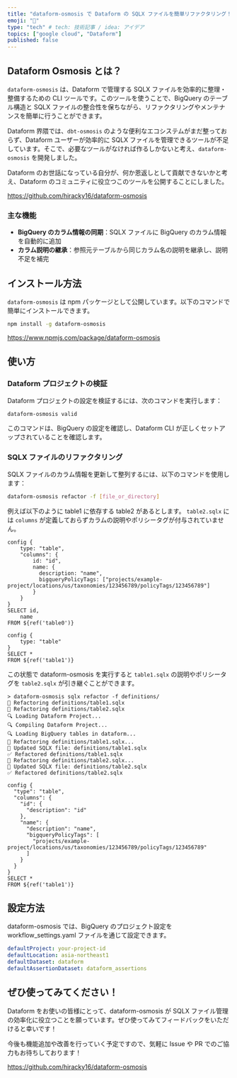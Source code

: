 ```yaml
---
title: "dataform-osmosis で Dataform の SQLX ファイルを簡単リファクタリング！"
emoji: "🌊"
type: "tech" # tech: 技術記事 / idea: アイデア
topics: ["google cloud", "Dataform"]
published: false
---
```


## Dataform Osmosis とは？

`dataform-osmosis` は、Dataform で管理する SQLX ファイルを効率的に整理・整備するための CLI ツールです。このツールを使うことで、BigQuery のテーブル構造と SQLX ファイルの整合性を保ちながら、リファクタリングやメンテナンスを簡単に行うことができます。

Dataform 界隈では、`dbt-osmosis` のような便利なエコシステムがまだ整っておらず、Dataform ユーザーが効率的に SQLX ファイルを管理できるツールが不足しています。そこで、必要なツールがなければ作るしかないと考え、`dataform-osmosis` を開発しました。

Dataform のお世話になっている自分が、何か恩返しとして貢献できないかと考え、Dataform のコミュニティに役立つこのツールを公開することにしました。

https://github.com/hiracky16/dataform-osmosis

### 主な機能

- **BigQuery のカラム情報の同期**：SQLX ファイルに BigQuery のカラム情報を自動的に追加
- **カラム説明の継承**：参照元テーブルから同じカラム名の説明を継承し、説明不足を補完

## インストール方法

`dataform-osmosis` は npm パッケージとして公開しています。以下のコマンドで簡単にインストールできます。

```bash
npm install -g dataform-osmosis
```

https://www.npmjs.com/package/dataform-osmosis

## 使い方
### Dataform プロジェクトの検証
Dataform プロジェクトの設定を検証するには、次のコマンドを実行します：

```bash
dataform-osmosis valid
```

このコマンドは、BigQuery の設定を確認し、Dataform CLI が正しくセットアップされていることを確認します。

### SQLX ファイルのリファクタリング
SQLX ファイルのカラム情報を更新して整列するには、以下のコマンドを使用します：

```bash
dataform-osmosis refactor -f [file_or_directory]
```

例えば以下のように table1 に依存する table2 があるとします。
`table2.sqlx` には `columns` が定義しておらずカラムの説明やポリシータグが付与されていません。

```sql:table1.sqlx
config {
    type: "table",
    "columns": {
        id: "id",
        name: {
          description: "name",
          bigqueryPolicyTags: ["projects/example-project/locations/us/taxonomies/123456789/policyTags/123456789"]
        }
    }
}
SELECT id,
    name
FROM ${ref('table0')}
```

```sql:table2.sqlx
config {
    type: "table"
}
SELECT *
FROM ${ref('table1')}
```

この状態で dataform-osmosis を実行すると `table1.sqlx` の説明やポリシータグを `table2.sqlx` が引き継ぐことができます。

```
> dataform-osmosis sqlx refactor -f definitions/
📁 Refactoring definitions/table1.sqlx
📁 Refactoring definitions/table2.sqlx
🔍️ Loading Dataform Project...
🔍️ Compiling Dataform Project...
🔍️ Loading BigQuery tables in dataform...
🔄 Refactoring definitions/table1.sqlx...
🔨 Updated SQLX file: definitions/table1.sqlx
✅️ Refactored definitions/table1.sqlx
🔄 Refactoring definitions/table2.sqlx...
🔨 Updated SQLX file: definitions/table2.sqlx
✅️ Refactored definitions/table2.sqlx
```

```sql:table2.sqlx
config {
  "type": "table",
  "columns": {
    "id": {
      "description": "id"
    },
    "name": {
      "description": "name",
      "bigqueryPolicyTags": [
        "projects/example-project/locations/us/taxonomies/123456789/policyTags/123456789"
      ]
    }
  }
}
SELECT *
FROM ${ref('table1')}
```


## 設定方法
dataform-osmosis では、BigQuery のプロジェクト設定を workflow_settings.yaml ファイルを通じて設定できます。

```yaml
defaultProject: your-project-id
defaultLocation: asia-northeast1
defaultDataset: dataform
defaultAssertionDataset: dataform_assertions
```

## ぜひ使ってみてください！
Dataform をお使いの皆様にとって、dataform-osmosis が SQLX ファイル管理の効率化に役立つことを願っています。ぜひ使ってみてフィードバックをいただけると幸いです！

今後も機能追加や改善を行っていく予定ですので、気軽に Issue や PR でのご協力もお待ちしております！

https://github.com/hiracky16/dataform-osmosis
